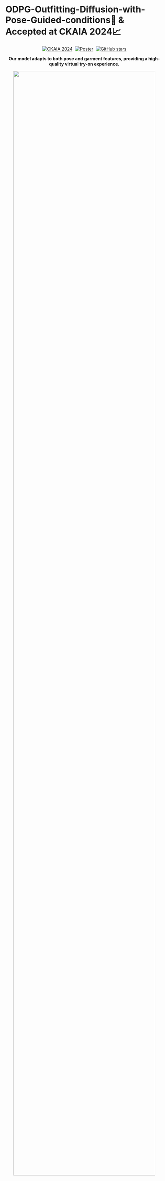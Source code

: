 # ODPG-Outfitting-Diffusion-with-Pose-Guided-conditions🚀 & Accepted at CKAIA 2024📈

<div align="center">

[![CKAIA 2024](https://img.shields.io/badge/CKAIA%202024-Accepted-brightgreen)](YourConferenceLinkHere)&nbsp;
[![Poster](https://img.shields.io/badge/Demo-Try%20it%20out-blue)](YourDemoLinkHere)&nbsp;
[![GitHub stars](https://img.shields.io/github/stars/seohyun8825/ODPG_1?style=social)](https://github.com/seohyun8825/ODPG_1)

</div>

<p align="center">
  <strong>Our model adapts to both pose and garment features, providing a high-quality virtual try-on experience.</strong>
</p>

<p align="center">
  <img src="https://github.com/seohyun8825/ODPG_1/assets/153355118/da31df0c-4179-4a6e-a280-2500d0d003c9" width=95%>
</p>

## 📜 Model Pipeline
Below is the pipeline of our model, detailing each step from input to output:

![pipeline_ODPG](https://github.com/seohyun8825/ODPG_1/assets/153355118/a4e2c20e-5a0c-4ab8-b9ea-c5de18c64d9e)

## 📊 Qualitative Results
Here are the results after 10 hours of training (20 epochs) using a single A100 GPU:

![qualitative result](https://github.com/seohyun8825/ODPG_1/assets/153355118/da31df0c-4179-4a6e-a280-2500d0d003c9)

## 🗂️ Dataset Preparation
To prepare the "In-shop Clothes Retrieval Benchmark" dataset, follow these steps:

1. Download the dataset from [DeepFashion: In-shop Clothes Retrieval Benchmark](https://mmlab.ie.cuhk.edu.hk/projects/DeepFashion/InShopRetrieval.html).
2. This dataset includes:
   - 7,982 clothing items.
   - 52,712 in-shop clothes images.
   - Approximately 200,000 cross-pose/scale pairs.
   - Each image is annotated with bounding box, clothing type, and pose type.
3. Extract the downloaded files into the `Fashion` folder within your project directory to maintain the required structure.

## 🔧 Installation
To set up and run our model, follow these steps:

1. Clone the repository: `git clone https://github.com/seohyun8825/ODPG_1.git`
2. Install required packages: `pip install -r requirements.txt`
